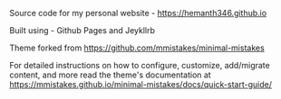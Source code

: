 Source code for my personal website - https://hemanth346.github.io

Built using - Github Pages and Jeykllrb

Theme forked from https://github.com/mmistakes/minimal-mistakes

For detailed instructions on how to configure, customize, add/migrate content, and more read the theme's documentation at
https://mmistakes.github.io/minimal-mistakes/docs/quick-start-guide/

